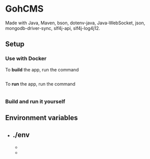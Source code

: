 # GohCMS
Made with Java, Maven, bson, dotenv-java, Java-WebSocket, json, mongodb-driver-sync, slf4j-api, slf4j-log4j12.

## Setup
### Use with Docker
To **build** the app, run the command
```shell

```
To **run** the app, run the command
```shell

```

### Build and run it yourself

## Environment variables
- ./env
    -
    -
    -